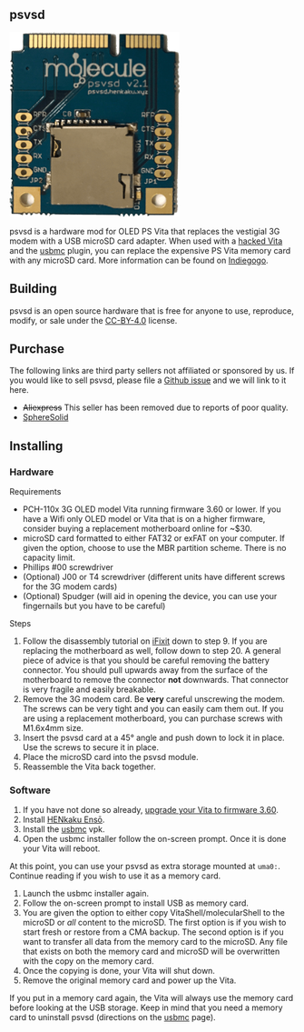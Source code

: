 ## psvsd

![adapter](psvsd.png)

psvsd is a hardware mod for OLED PS Vita that replaces the vestigial 3G modem with a USB microSD card adapter. When used with a [hacked Vita](https://henkaku.xyz/) and the [usbmc](https://github.com/yifanlu/usbmc) plugin, you can replace the expensive PS Vita memory card with any microSD card. More information can be found on [Indiegogo](http://indiegogo.com/projects/ps-vita-3g-to-microsd-card-adapter/x/16550489).

## Building

psvsd is an open source hardware that is free for anyone to use, reproduce, modify, or sale under the [CC-BY-4.0](https://github.com/yifanlu/psvsd/blob/master/LICENSE.txt) license.

## Purchase

The following links are third party sellers not affiliated or sponsored by us. If you would like to sell psvsd, please file a [Github issue](https://github.com/yifanlu/psvsd/issues) and we will link to it here.

* ~~Aliexpress~~ This seller has been removed due to reports of poor quality.
* [SphereSolid](http://spheresolid.com/)

## Installing

### Hardware

Requirements

* PCH-110x 3G OLED model Vita running firmware 3.60 or lower. If you have a Wifi only OLED model or Vita that is on a higher firmware, consider buying a replacement motherboard online for ~$30.
* microSD card formatted to either FAT32 or exFAT on your computer. If given the option, choose to use the MBR partition scheme. There is no capacity limit.
* Phillips #00 screwdriver
* (Optional) J00 or T4 screwdriver (different units have different screws for the 3G modem cards)
* (Optional) Spudger (will aid in opening the device, you can use your fingernails but you have to be careful)

Steps

1. Follow the disassembly tutorial on [iFixit](https://www.ifixit.com/Teardown/PlayStation+Vita+Teardown/7872) down to step 9. If you are replacing the motherboard as well, follow down to step 20. A general piece of advice is that you should be careful removing the battery connector. You should pull upwards away from the surface of the motherboard to remove the connector **not** downwards. That connector is very fragile and easily breakable.
2. Remove the 3G modem card. Be **very** careful unscrewing the modem. The screws can be very tight and you can easily cam them out. If you are using a replacement motherboard, you can purchase screws with M1.6x4mm size.
3. Insert the psvsd card at a 45° angle and push down to lock it in place. Use the screws to secure it in place.
4. Place the microSD card into the psvsd module.
5. Reassemble the Vita back together.

### Software

1. If you have not done so already, [upgrade your Vita to firmware 3.60](https://henkaku.xyz/usage/#upgrading-to-360).
2. Install [HENkaku Ensō](https://enso.henkaku.xyz).
3. Install the [usbmc](https://github.com/yifanlu/usbmc/releases/latest) vpk.
4. Open the usbmc installer follow the on-screen prompt. Once it is done your Vita will reboot.

At this point, you can use your psvsd as extra storage mounted at `uma0:`. Continue reading if you wish to use it as a memory card.

1. Launch the usbmc installer again.
2. Follow the on-screen prompt to install USB as memory card.
3. You are given the option to either copy VitaShell/molecularShell to the microSD or _all_ content to the microSD. The first option is if you wish to start fresh or restore from a CMA backup. The second option is if you want to transfer all data from the memory card to the microSD. Any file that exists on both the memory card and microSD will be overwritten with the copy on the memory card.
4. Once the copying is done, your Vita will shut down.
5. Remove the original memory card and power up the Vita.

If you put in a memory card again, the Vita will always use the memory card before looking at the USB storage. Keep in mind that you need a memory card to uninstall psvsd (directions on the [usbmc](https://github.com/yifanlu/usbmc) page).
